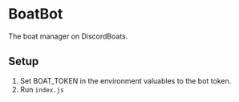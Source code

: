 # BoatBot

The boat manager on DiscordBoats.

## Setup

 1. Set BOAT_TOKEN in the environment valuables to the bot token.
 2. Run `index.js`